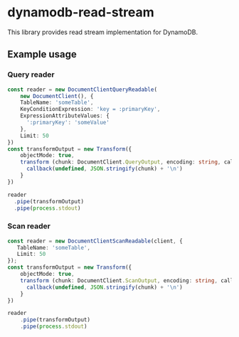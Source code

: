 # dynamodb-read-stream
This library provides read stream implementation for DynamoDB.

## Example usage

### Query reader
```typescript 
const reader = new DocumentClientQueryReadable(
    new DocumentClient(), {
    TableName: 'someTable',
    KeyConditionExpression: 'key = :primaryKey',
    ExpressionAttributeValues: {
      ':primaryKey': 'someValue'
    },
    Limit: 50
})
const transformOutput = new Transform({
    objectMode: true,
    transform (chunk: DocumentClient.QueryOutput, encoding: string, callback: (error?: Error, data?: any) => void): void {
      callback(undefined, JSON.stringify(chunk) + '\n')
    }
})

reader
  .pipe(transformOutput)
  .pipe(process.stdout)
```

### Scan reader
```typescript 
const reader = new DocumentClientScanReadable(client, {
   TableName: 'someTable',
   Limit: 50
});
const transformOutput = new Transform({
    objectMode: true,
    transform (chunk: DocumentClient.ScanOutput, encoding: string, callback: (error?: Error, data?: any) => void): void {
      callback(undefined, JSON.stringify(chunk) + '\n')
    }
})

reader
    .pipe(transformOutput)
    .pipe(process.stdout)
```
